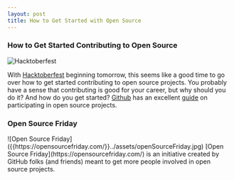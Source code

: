 ```yaml
---
layout: post
title: How to Get Started with Open Source
---
```


<h3>How to Get Started Contributing to Open Source</h3> 

![Hacktoberfest]({{https://hacktoberfest.digitalocean.com/}}../assets/hacktoberfest.jpg)

With [Hacktoberfest](https://hacktoberfest.digitalocean.com/) beginning tomorrow, this seems like a good time to go over how to get started contributing to open source projects. You probably have a sense that contributing is good for your career, but why should you do it? And how do you get started? [Github](https://github.com/github) has an excellent [guide](https://opensource.guide/how-to-contribute/) on participating in open source projects. 

<h3>Open Source Friday</h3>
![Open Source Friday]({{https://opensourcefriday.com/}}../assets/openSourceFriday.jpg)
[Open Source Friday](https://opensourcefriday.com/) is an initiative created by GitHub folks (and friends) meant to get more people involved in open source projects.  
